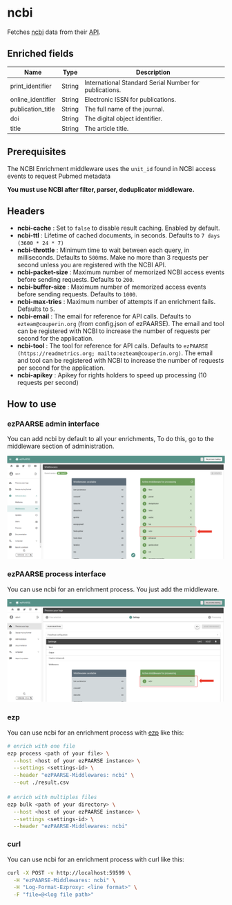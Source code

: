 # ncbi

Fetches [ncbi](https://www.ncbi.nlm.nih.gov/) data from their [API](https://www.ncbi.nlm.nih.gov/books/NBK25501/).

## Enriched fields

| Name | Type | Description |
| --- | --- | --- |
| print_identifier | String | International Standard Serial Number for publications. |
| online_identifier | String | Electronic ISSN for publications. |
| publication_title | String | The full name of the journal. |
| doi | String | The digital object identifier. |
| title | String | The article title. |

## Prerequisites

The NCBI Enrichment middleware uses the ``unit_id`` found in NCBI access events to request Pubmed metadata

**You must use NCBI after filter, parser, deduplicator middleware.**

## Headers

+ **ncbi-cache** : Set to ``false`` to disable result caching. Enabled by default.
+ **ncbi-ttl** : Lifetime of cached documents, in seconds. Defaults to ``7 days (3600 * 24 * 7)``
+ **ncbi-throttle** : Minimum time to wait between each query, in milliseconds. Defaults to ``500``ms. Make no more than 3 requests per second unless you are registered with the NCBI API.
+ **ncbi-packet-size** : Maximum number of memorized NCBI access events before sending requests. Defaults to ``200``.
+ **ncbi-buffer-size** : Maximum number of memorized access events before sending requests. Defaults to ``1000``.
+ **ncbi-max-tries** : Maximum number of attempts if an enrichment fails. Defaults to ``5``.
+ **ncbi-email** : The email for reference for API calls. Defaults to ``ezteam@couperin.org`` (from config.json of ezPAARSE).  The email and tool can be registered with NCBI to increase the number of requests per second for the application.
+ **ncbi-tool** : The tool for reference for API calls. Defaults to ``ezPAARSE (https://readmetrics.org; mailto:ezteam@couperin.org)``.  The email and tool can be registered with NCBI to increase the number of requests per second for the application.
+ **ncbi-apikey** : Apikey for rights holders to speed up processing (10 requests per second)

## How to use

### ezPAARSE admin interface

You can add ncbi by default to all your enrichments, To do this, go to the middleware section of administration.

![image](./docs/admin-interface.png)

### ezPAARSE process interface

You can use ncbi for an enrichment process. You just add the middleware.

![image](./docs/process-interface.png)

### ezp

You can use ncbi for an enrichment process with [ezp](https://github.com/ezpaarse-project/node-ezpaarse) like this:

```bash
# enrich with one file
ezp process <path of your file> \
  --host <host of your ezPAARSE instance> \
  --settings <settings-id> \
  --header "ezPAARSE-Middlewares: ncbi" \
  --out ./result.csv

# enrich with multiples files
ezp bulk <path of your directory> \
  --host <host of your ezPAARSE instance> \
  --settings <settings-id> \
  --header "ezPAARSE-Middlewares: ncbi" 

```

### curl

You can use ncbi for an enrichment process with curl like this:

```bash
curl -X POST -v http://localhost:59599 \
  -H "ezPAARSE-Middlewares: ncbi" \
  -H "Log-Format-Ezproxy: <line format>" \
  -F "file=@<log file path>"

```